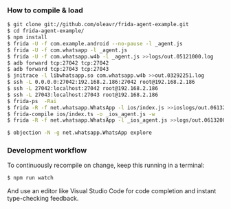 ### How to compile & load

```sh
$ git clone git://github.com/oleavr/frida-agent-example.git
$ cd frida-agent-example/
$ npm install
$ frida -U -f com.example.android --no-pause -l _agent.js
$ frida -U -f com.whatsapp -l _agent.js
$ frida -U -f com.whatsapp.w4b -l _agent.js >>logs/out.05121000.log
$ adb forward tcp:27042 tcp:27042
$ adb forward tcp:27043 tcp:27043
$ jnitrace -l libwhatsapp.so com.whatsapp.w4b >>out.03292251.log
$ ssh -L 0.0.0.0:27042:192.168.2.186:27042 root@192.168.2.186
$ ssh -L 27042:localhost:27042 root@192.168.2.186
$ ssh -L 27043:localhost:27043 root@192.168.2.186
$ frida-ps  -Rai
$ frida -R -f net.whatsapp.WhatsApp -l ios/index.js >>ioslogs/out.06132000.log
$ frida-compile ios/index.ts -o _ios_agent.js -w
$ frida -R -f net.whatsapp.WhatsApp -l _ios_agent.js >>logs/out.06132000.log

$ objection -N -g net.whatsapp.WhatsApp explore
```

### Development workflow

To continuously recompile on change, keep this running in a terminal:

```sh
$ npm run watch
```

And use an editor like Visual Studio Code for code completion and instant
type-checking feedback.
